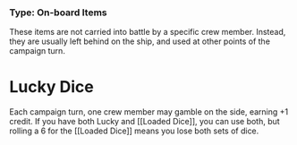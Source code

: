### Type: On-board Items

These items are not carried into battle by a specific crew member. Instead, they are usually left behind on the ship, and used at other points of the campaign turn.
# Lucky Dice

Each campaign turn, one crew member may gamble on the side, earning +1 credit. If you have both Lucky and [[Loaded Dice]], you can use both, but rolling a 6 for the [[Loaded Dice]] means you lose both sets of dice.